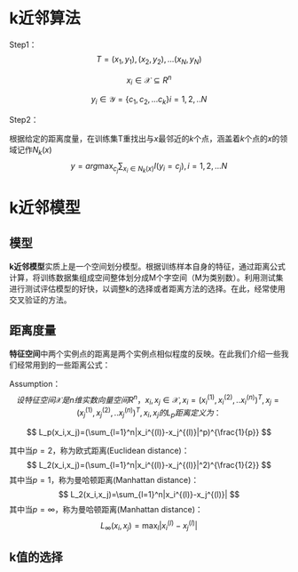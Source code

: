 # k近邻算法

Step1：
$$
T = {(x_1,y_1),(x_2,y_2),...(x_N,y_N)}
$$



$$
x_i \in \mathcal{X} \subseteq R^n 
$$

$$
y_i \in \mathcal{Y}=\{c_1,c_2,...c_k\}  i = 1,2,..N
$$


Step2：

根据给定的距离度量，在训练集T重找出与$x$最邻近的$k$个点，涵盖着$k$个点的$x$的领域记作$N_k(x)$
$$
y = arg \max_{c_j} \sum_{x_i \in N_k(x)}I(y_i = c_j),i=1,2,...N
$$

# k近邻模型

## 模型

**k近邻模型**实质上是一个空间划分模型。根据训练样本自身的特征，通过距离公式计算，将训练数据集组成空间整体划分成M个字空间（M为类别数）。利用测试集进行测试评估模型的好快，以调整k的选择或者距离方法的选择。在此，经常使用交叉验证的方法。

## 距离度量

**特征空间**中两个实例点的距离是两个实例点相似程度的反映。在此我们介绍一些我们经常用到的一些距离公式：

Assumption：
$$
设特征空间\mathcal{X}是n维实数向量空间R^n，x_i,x_j \in \mathcal{X},x_i=(x_i^{(1)},x_i^{(2)},..x_i^{(n)})^T,x_j=(x_j^{(1)},x_j^{(2)},..x_j^{(n)})^T,x_i,x_j的L_p距离定义为：
$$

$$
L_p(x_i,x_j)=(\sum_{l=1}^n|x_i^{(l)}-x_j^{(l)}|^p)^{\frac{1}{p}}
$$




其中当$p=2$，称为欧式距离(Euclidean distance)：
$$
L_2(x_i,x_j)=(\sum_{l=1}^n|x_i^{(l)}-x_j^{(l)}|^2)^{\frac{1}{2}}
$$
其中当$p=1$，称为曼哈顿距离(Manhattan distance)：
$$
L_2(x_i,x_j)=\sum_{l=1}^n|x_i^{(l)}-x_j^{(l)}|
$$
其中当$p=\infty$，称为曼哈顿距离(Manhattan distance)：
$$
L_{\infty}(x_i,x_j) = \max_l|x_i^{(l)}-x_j^{(l)}|
$$

## k值的选择









































